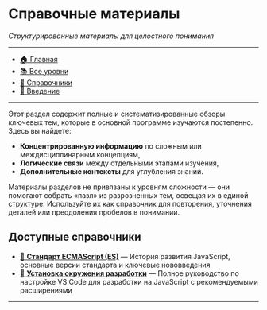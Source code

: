 # **Справочные материалы**

_Структурированные материалы для целостного понимания_

---

- [🏠 Главная](../readme.md)
- [📚 Все уровни](../levels/index.md)
- [📖 Справочники](./index.md)
- [🔧 Введение](../Intro/index.md)

---

Этот раздел содержит полные и систематизированные обзоры ключевых тем, которые в основной программе изучаются постепенно. Здесь вы найдете:

- **Концентрированную информацию** по сложным или междисциплинарным концепциям,
- **Логические связи** между отдельными этапами изучения,
- **Дополнительные контексты** для углубления знаний.

Материалы разделов не привязаны к уровням сложности — они помогают собрать «пазл» из разрозненных тем, освещая их в единой структуре. Используйте их как справочник для повторения, уточнения деталей или преодоления пробелов в понимании.

## **Доступные справочники**

- [📜 **Стандарт ECMAScript (ES)**](./ECMAScript.md) — История развития JavaScript, основные версии стандарта и ключевые нововведения
- [🔧 **Установка окружения разработки**](./dev_environment.md) — Полное руководство по настройке VS Code для разработки на JavaScript с рекомендуемыми расширениями

---
